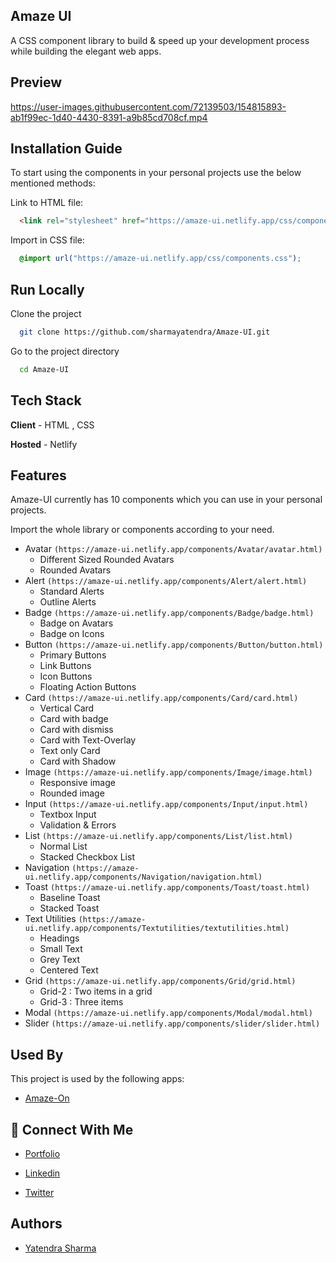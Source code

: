 ## Amaze UI

A CSS component library to build & speed up your development process while building the elegant web apps.

## Preview

https://user-images.githubusercontent.com/72139503/154815893-ab1f99ec-1d40-4430-8391-a9b85cd708cf.mp4

## Installation Guide

To start using the components in your personal projects use the below mentioned methods:

Link to HTML file:
```html
  <link rel="stylesheet" href="https://amaze-ui.netlify.app/css/components.css">
```

Import in CSS file:
```css
  @import url("https://amaze-ui.netlify.app/css/components.css");
```

## Run Locally

Clone the project

```bash
  git clone https://github.com/sharmayatendra/Amaze-UI.git
```

Go to the project directory

```bash
  cd Amaze-UI
```


## Tech Stack

**Client** - HTML , CSS

**Hosted** - Netlify



## Features
Amaze-UI currently has 10 components which you can use in your personal projects.

Import the whole library or components according to your need.

- Avatar ```(https://amaze-ui.netlify.app/components/Avatar/avatar.html)```
    - Different Sized Rounded Avatars
    - Rounded Avatars
- Alert ```(https://amaze-ui.netlify.app/components/Alert/alert.html)```
    - Standard Alerts
    - Outline Alerts
- Badge ```(https://amaze-ui.netlify.app/components/Badge/badge.html)```
    - Badge on Avatars
    - Badge on Icons
- Button ```(https://amaze-ui.netlify.app/components/Button/button.html)```
    - Primary Buttons
    - Link Buttons
    - Icon Buttons
    - Floating Action Buttons
- Card ```(https://amaze-ui.netlify.app/components/Card/card.html)```
    - Vertical Card
    - Card with badge
    - Card with dismiss
    - Card with Text-Overlay
    - Text only Card
    - Card with Shadow
- Image ```(https://amaze-ui.netlify.app/components/Image/image.html)```
    - Responsive image
    - Rounded image
- Input ```(https://amaze-ui.netlify.app/components/Input/input.html)```
    - Textbox Input
    - Validation & Errors
- List ```(https://amaze-ui.netlify.app/components/List/list.html)```
    - Normal List
    - Stacked Checkbox List
- Navigation ```(https://amaze-ui.netlify.app/components/Navigation/navigation.html)```
- Toast ```(https://amaze-ui.netlify.app/components/Toast/toast.html)```
    - Baseline Toast
    - Stacked Toast
- Text Utilities ```(https://amaze-ui.netlify.app/components/Textutilities/textutilities.html)```
    - Headings
    - Small Text
    - Grey Text
    - Centered Text
- Grid ```(https://amaze-ui.netlify.app/components/Grid/grid.html)```
    - Grid-2 : Two items in a grid
    - Grid-3 : Three items
- Modal ```(https://amaze-ui.netlify.app/components/Modal/modal.html)```
- Slider ```(https://amaze-ui.netlify.app/components/slider/slider.html)```

## Used By

This project is used by the following apps:

- [Amaze-On](https://amaze-on.netlify.app/)


## 🔗 Connect With Me

- [Portfolio](https://yatendrasharma.netlify.app/)

- [Linkedin](https://www.linkedin.com/in/yatendra-sharma-5177091aa/)

- [Twitter](https://twitter.com/yaten_sharma)


## Authors

- [Yatendra Sharma](https://github.com/sharmayatendra)


